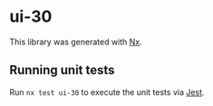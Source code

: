 # ui-30

This library was generated with [Nx](https://nx.dev).

## Running unit tests

Run `nx test ui-30` to execute the unit tests via [Jest](https://jestjs.io).
